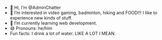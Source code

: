- 👋 Hi, I’m @AdminChatter
- 👀 I’m interested in video gaming, badminton, hiking and FOOD!!! I like to experience new kinds of stuff.
- 🌱 I’m currently learning web development.
- 😄 Pronouns: he/him
- Fun facts: I drink a lot of water. LIKE A LOT I MEAN.

<!---
AdminChatter/AdminChatter is a ✨ special ✨ repository because its `README.md` (this file) appears on your GitHub profile.
You can click the Preview link to take a look at your changes.
--->
